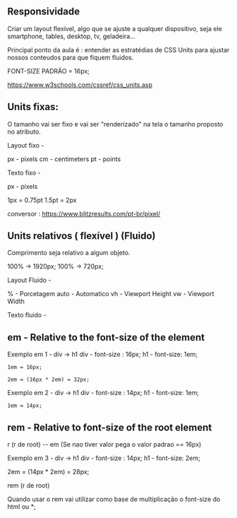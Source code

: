 Responsividade
---

Criar um layout flexível, algo que se ajuste a qualquer dispositivo, seja ele
smartphone, tables, desktop, tv, geladeira...

Principal ponto da aula é : entender as estratédias de CSS Units para ajustar nossos conteudos para que fiquem fluidos.

FONT-SIZE PADRÃO = 16px;

https://www.w3schools.com/cssref/css_units.asp

Units fixas: 
---
O tamanho vai ser fixo e vai ser "renderizado" na tela o tamanho
proposto no atributo.

Layout fixo -

px - pixels
cm - centimeters
pt - points

Texto fixo -

px - pixels

1px = 0.75pt
1.5pt = 2px

conversor :
https://www.blitzresults.com/pt-br/pixel/


Units relativos ( flexível ) (Fluido)
---
Comprimento seja relativo a algum objeto.

100% -> 1920px;
100% -> 720px;

Layout Fluido -

% - Porcetagem
auto - Automatico
vh - Viewport Height
vw - Viewport Width

Texto fluido -

em - Relative to the font-size of the element
---

Exemplo em 1 - 
    div -> h1
    div - font-size : 16px;
    h1 - font-size: 1em;

    1em = 16px; 

    2em = (16px * 2em) = 32px;

Exemplo em 2 - 
    div -> h1
    div - font-size : 14px;
    h1 - font-size: 1em;

    1em = 14px; 

rem - Relative to font-size of the root element
---

r (r de root) -- em (Se nao tiver valor pega o valor padrao == 16px)

Exemplo em 3 - 
div -> h1
div - font-size : 14px;
h1 - font-size: 2em;

2em = (14px * 2em) = 28px; 

rem (r de root)

Quando usar o rem vai utilizar como base de multiplicação o
font-size do html ou *;


